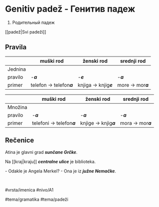 # Genitiv padež - Генитив падеж

1. Родительный падеж

[[padež|Svi padeži]]

## Pravila

|         | muški rod                | ženski rod            | srednji rod       |
| ------- | ------------------------ | --------------------- | ----------------- |
| Jednina |                          |                       |                   |
| pravilo | -***a***                 | -***e***              | -***a***          |
| primer  | telefon → telefon***a*** | knjiga → knjig***e*** | more → mor***a*** |

|         | muški rod                 | ženski rod             | srednji rod       |
| ------- | ------------------------- | ---------------------- | ----------------- |
| Množina |                           |                        |                   |
| pravilo | -***a***                  | -***a***               | -***a***          |
| primer  | telefoni → telefon***a*** | knjige → knjig***a***  | mora → mor***a*** |

## Rečenice

Atina je glavni grad ***sunčane Grčke***.

Na [[kraj|kraju]] ***centralne ulice*** je biblioteka.

\- Odakle je Angela Merkel?
\- Ona je iz ***južne Nemačke***.

<br>

#vrsta/imenica
#nivo/A1

#tema/gramatika
#tema/padeži